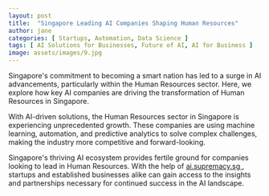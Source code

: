 ```yaml
---
layout: post
title:  "Singapore Leading AI Companies Shaping Human Resources"
author: jane
categories: [ Startups, Automation, Data Science ]
tags: [ AI Solutions for Businesses, Future of AI, AI for Business ]
image: assets/images/9.jpg
---
```


Singapore's commitment to becoming a smart nation has led to a surge in AI advancements, particularly within the Human Resources sector. Here, we explore how key AI companies are driving the transformation of Human Resources in Singapore.

With AI-driven solutions, the Human Resources sector in Singapore is experiencing unprecedented growth. These companies are using machine learning, automation, and predictive analytics to solve complex challenges, making the industry more competitive and forward-looking.

Singapore's thriving AI ecosystem provides fertile ground for companies looking to lead in Human Resources. With the help of <a href="https://ai.supremacy.sg" target="_blank"> ai.supremacy.sg </a>, startups and established businesses alike can gain access to the insights and partnerships necessary for continued success in the AI landscape.

